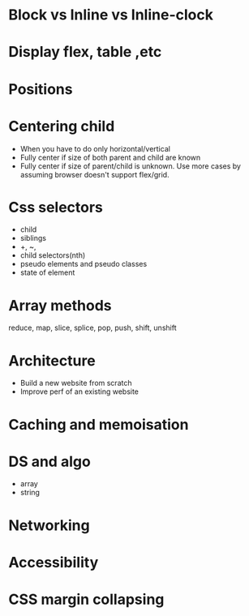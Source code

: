 # Block vs Inline vs Inline-clock
# Display flex, table ,etc
# Positions
# Centering child
  * When you have to do only horizontal/vertical
  * Fully center if size of both parent and child are known
  * Fully center if size of parent/child is unknown. Use more cases by assuming browser doesn't support flex/grid.
# Css selectors
  * child
  * siblings
  * +, ~, <space>
  * child selectors(nth)
  * pseudo elements and pseudo classes
  * state of element
# Array methods
  reduce, map, slice, splice, pop, push, shift, unshift
# Architecture
  * Build a new website from scratch
  * Improve perf of an existing website
# Caching and memoisation
# DS and algo
  * array
  * string
# Networking
# Accessibility
# CSS margin collapsing
